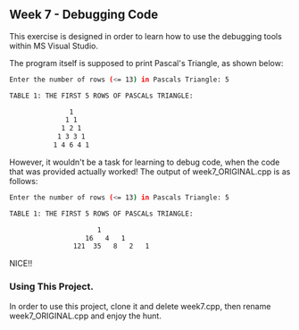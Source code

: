## Week 7 - Debugging Code

This exercise is designed in order to learn how to use the debugging tools within MS Visual Studio.

The program itself is supposed to print Pascal's Triangle, as shown below:

```sh
Enter the number of rows (<= 13) in Pascals Triangle: 5

TABLE 1: THE FIRST 5 ROWS OF PASCALs TRIANGLE:

               1
              1 1
             1 2 1
            1 3 3 1
           1 4 6 4 1
```

However, it wouldn't be a task for learning to debug code, when the code that was provided actually worked! The output of week7_ORIGINAL.cpp is as follows:

```sh
Enter the number of rows (<= 13) in Pascals Triangle: 5

TABLE 1: THE FIRST 5 ROWS OF PASCALs TRIANGLE:

                      1
                   16   4   1
                121  35   8   2   1
```
NICE!!

### Using This Project.

In order to use this project, clone it and delete week7.cpp, then rename week7_ORIGINAL.cpp and enjoy the hunt.
